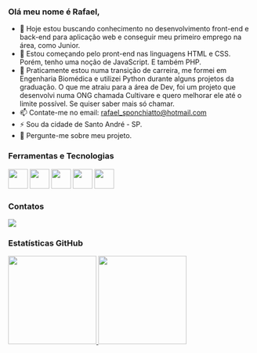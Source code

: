 ### Olá meu nome é Rafael,

- 🔭 Hoje estou buscando conhecimento no desenvolvimento front-end e back-end para aplicação web e conseguir meu primeiro emprego na área, como Junior.
- 🌱 Estou começando pelo pront-end nas linguagens HTML e CSS. Porém, tenho uma noção de JavaScript. E também PHP.
- 🤔 Praticamente estou numa transição de carreira, me formei em Engenharia Biomédica e utilizei Python durante alguns projetos da graduação. O que me atraiu para a área de Dev, foi um projeto que desenvolvi numa ONG chamada Cultivare e quero melhorar ele até o limite possível. Se quiser saber mais só chamar.
- 📫 Contate-me no email: rafael_sponchiatto@hotmail.com
- ⚡ Sou da cidade de Santo André - SP.
- 💬 Pergunte-me sobre meu projeto.

### Ferramentas e Tecnologias

<img src="https://cdn.jsdelivr.net/gh/devicons/devicon/icons/python/python-original.svg"  width="40" height="40"/> <!-- 
--> <img src="https://cdn.jsdelivr.net/gh/devicons/devicon/icons/html5/html5-original.svg" width="40" height="40"/> <!--
--> <img src="https://cdn.jsdelivr.net/gh/devicons/devicon/icons/php/php-original.svg" width="40" height="40"/> <!--
--> <img src="https://cdn.jsdelivr.net/gh/devicons/devicon/icons/javascript/javascript-original.svg" width="40" height="40"/> <!--
--> <img src="https://cdn.jsdelivr.net/gh/devicons/devicon/icons/wordpress/wordpress-plain.svg" width="40" height="40"/> 

### Contatos

<div>

<a href="https://www.linkedin.com/in/rafaelspon/" target="_blank"><img src="https://img.shields.io/badge/-LinkedIn-%230077B5?style=for-the-badge&logo=linkedin&logoColor=white" target="_blank"></a>
  
</div>

### Estatísticas GitHub

<div>
<a href="https://github.com/Sponchiatto">
<img height="180em" src="https://github-readme-stats.vercel.app/api/top-langs/?username=Sponchiatto&layout=compact&langs_count=7&theme=dracula"/>
<img height="180em" src="https://github-readme-stats.vercel.app/api?username=Sponchiatto&show_icons=true&theme=dracula&include_all_commits=true&count_private=true"/>
</div>
